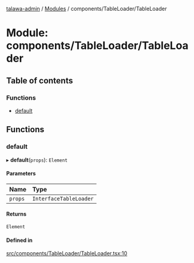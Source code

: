[talawa-admin](../README.md) / [Modules](../modules.md) / components/TableLoader/TableLoader

# Module: components/TableLoader/TableLoader

## Table of contents

### Functions

- [default](components_TableLoader_TableLoader.md#default)

## Functions

### default

▸ **default**(`props`): `Element`

#### Parameters

| Name | Type |
| :------ | :------ |
| `props` | `InterfaceTableLoader` |

#### Returns

`Element`

#### Defined in

[src/components/TableLoader/TableLoader.tsx:10](https://github.com/PalisadoesFoundation/talawa-admin/blob/b619a0d/src/components/TableLoader/TableLoader.tsx#L10)
